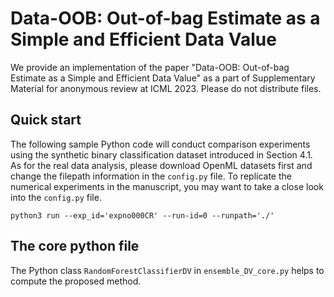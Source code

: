 # Data-OOB: Out-of-bag Estimate as a Simple and Efficient Data Value

We provide an implementation of the paper "Data-OOB: Out-of-bag Estimate as a Simple and Efficient Data Value" as a part of Supplementary Material for anonymous review at ICML 2023. Please do not distribute files. 

## Quick start

The following sample Python code will conduct comparison experiments using the synthetic binary classification dataset introduced in Section 4.1. As for the real data analysis, please download OpenML datasets first and change the filepath information in the `config.py` file. To replicate the numerical experiments in the manuscript, you may want to take a close look into the `config.py` file.

```
python3 run --exp_id='expno000CR' --run-id=0 --runpath='./'
```

## The core python file 

The Python class `RandomForestClassifierDV` in `ensemble_DV_core.py` helps to compute the proposed method. 



